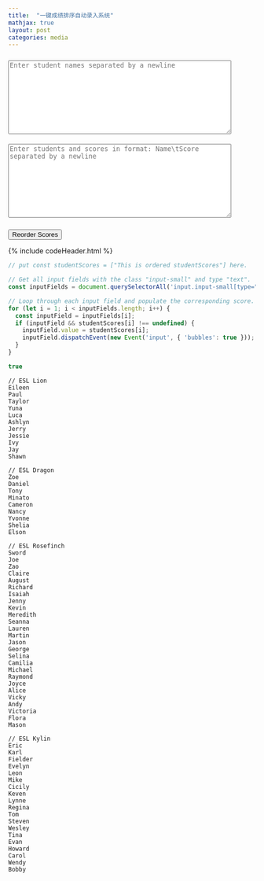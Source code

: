 ```yaml
---
title:  "一键成绩排序自动录入系统"
mathjax: true
layout: post
categories: media
---
```


<style>
    /* Define styles for the textareas */
    textarea {
        width: 90%;       /* Take up 90% of the containing element's width */
        min-width: 300px; /* Set a minimum width */
        max-width: 800px; /* Set a maximum width */
        height: 150px;    /* Set a default height */
        resize: both;     /* Allow resizing both horizontally and vertically */
        margin: 10px 0;   /* Add some margin on the top and bottom */
    }
</style>

<!-- Input area for the class list -->
<textarea id="classList" placeholder="Enter student names separated by a newline"></textarea>

<!-- Input area for the student scores -->
<textarea id="scoreList" placeholder="Enter students and scores in format: Name\tScore separated by a newline"></textarea>

<!-- Button that triggers the reordering function -->
<button id="reorderButton">Reorder Scores</button>

<!-- Area to display the reordered results -->
<ul id="resultList"></ul>

<script>
function reorderScores() {
    // Get the student names list from the textarea
    const classList = document.getElementById("classList").value.split("\n");

    // Get the student scores list from the textarea
    const scoreListRaw = document.getElementById("scoreList").value.split("\n");

    // Convert the scoreListRaw into a map for easy lookup
    let scoreMap = new Map();
    for (let entry of scoreListRaw) {
        let parts = entry.split("\t");
        if (parts.length < 2) {
            continue; // Skip this entry since it's not in the expected format
        }

        let [name, score] = parts;

        // Handle 'Missing 已补考' and 'Missing' cases
        if (score.includes("Missing")) {
            continue; // skip adding this to the scoreMap
        } else {
            // Extract only the numeric portion (percentage) of the score
            let scoreNumeric = parseInt(score, 10);
            if (!isNaN(scoreNumeric)) { // Only store it if it's a valid number
                scoreMap.set(name.trim(), scoreNumeric);
            }
        }
    }

    // Clear any previous results from the result list
    let resultList = document.getElementById("resultList");
    resultList.innerHTML = "";

    // Initialize studentScores with the desired starting string
    const studentScores = ["This is ordered studentScores"];

    // Go through the class list and map each student's score using the scoreMap
        for (let student of classList) {
        let score = scoreMap.get(student.trim());
        if (score !== undefined) { // Check if the student's score is available
            studentScores.push(score);
        }
    }

    // Create a single li element with the text representation of the studentScores array
    let li = document.createElement("li");
    li.textContent = `const studentScores = ["${studentScores[0]}", ${studentScores.slice(1).join(', ')}];`;
    resultList.appendChild(li);

    // Display studentScores as a list on the console
    console.log(studentScores);
}




document.addEventListener("DOMContentLoaded", function() {
    document.getElementById('reorderButton').addEventListener('click', reorderScores);
});
</script>




{% include codeHeader.html %}
```javascript
// put const studentScores = ["This is ordered studentScores"] here. 

// Get all input fields with the class "input-small" and type "text".
const inputFields = document.querySelectorAll('input.input-small[type="text"]');

// Loop through each input field and populate the corresponding score.
for (let i = 1; i < inputFields.length; i++) {
  const inputField = inputFields[i];
  if (inputField && studentScores[i] !== undefined) {
    inputField.value = studentScores[i];
    inputField.dispatchEvent(new Event('input', { 'bubbles': true }));
  }
}

true

```

```
// ESL Lion
Eileen
Paul
Taylor
Yuna
Luca
Ashlyn
Jerry
Jessie
Ivy
Jay
Shawn

// ESL Dragon
Zoe
Daniel
Tony
Minato
Cameron
Nancy
Yvonne
Shelia
Elson

// ESL Rosefinch
Sword
Joe
Zao
Claire
August
Richard
Isaiah
Jenny
Kevin
Meredith
Seanna
Lauren
Martin
Jason
George
Selina
Camilia
Michael
Raymond
Joyce
Alice
Vicky
Andy
Victoria
Flora
Mason

// ESL Kylin
Eric
Karl
Fielder
Evelyn
Leon
Mike
Cicily
Keven
Lynne
Regina
Tom
Steven
Wesley
Tina
Evan
Howard
Carol
Wendy
Bobby
```